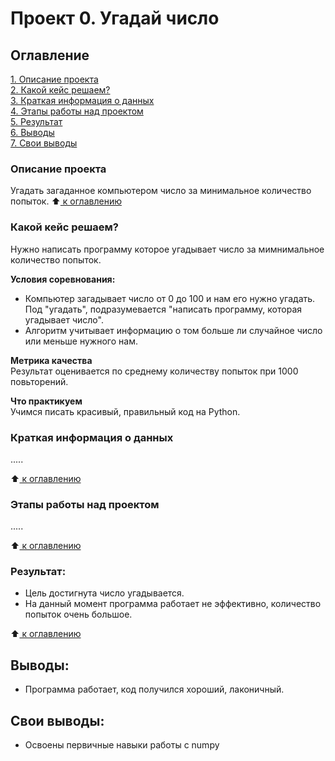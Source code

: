 # Проект 0. Угадай число

## Оглавление
[1. Описание проекта](https://github.com/Nikiv76/sf_ds2025/blob/main/project_0/README.md#Описание-проекта)   
[2. Какой кейс решаем?](https://github.com/Nikiv76/sf_ds2025/blob/main/project_0/README.md#Какой-кейс-решаем)     
[3. Краткая информация о данных](https://github.com/Nikiv76/sf_ds2025/blob/main/project_0/README.md#Краткая-информация-о-данных)   
[4. Этапы работы над проектом](https://github.com/Nikiv76/sf_ds2025/blob/main/project_0/README.md#Этапы-работы-над-проектом)  
[5. Результат](https://github.com/Nikiv76/sf_ds2025/blob/main/project_0/README.md#Результат)   
[6. Выводы](https://github.com/Nikiv76/sf_ds2025/blob/main/project_0/README.md#Выводы)   
[7. Свои выводы](https://github.com/Nikiv76/sf_ds2025/blob/main/project_0/README.md#Свои-выводы)

### Описание проекта
Угадать загаданное компьютером число за минимальное количество попыток.
:arrow_up:[ к оглавлению](https://github.com/Nikiv76/sf_ds2025/blob/main/project_0/README.md#Оглавление)

### Какой кейс решаем?
Нужно написать программу которое угадывает число за мимнимальное количество попыток.

**Условия соревнования:**

- Компьютер загадывает число от 0 до 100 и нам его нужно угадать. Под "угадать", подразумевается "написать программу, которая угадывает число".
- Алгоритм учитывает информацию о том больше ли случайное число или меньше нужного нам.

**Метрика качества**   
Результат оценивается по среднему количеству попыток при 1000 повьторений.

**Что практикуем**  
Учимся писать красивый, правильный код на Python.


### Краткая информация о данных
.....

:arrow_up:[ к оглавлению](https://github.com/Nikiv76/sf_ds2025/blob/main/project_0/README.md#Оглавление)


### Этапы работы над проектом
.....

:arrow_up:[ к оглавлению](https://github.com/Nikiv76/sf_ds2025/blob/main/project_0/README.md#Оглавление)


### Результат:
- Цель достигнута число угадывается.
- На данный момент программа работает не эффективно, количество попыток очень большое.

:arrow_up:[ к оглавлению](https://github.com/Nikiv76/sf_ds2025/blob/main/project_0/README.md#Оглавление)


## Выводы:
- Программа работает, код получился хороший, лаконичный.


## Свои выводы:
- Освоены первичные навыки работы с numpy